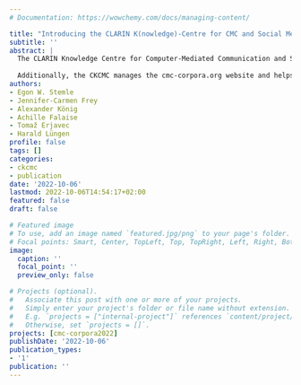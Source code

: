 ```yaml
---
# Documentation: https://wowchemy.com/docs/managing-content/

title: "Introducing the CLARIN K(nowledge)-Centre for CMC and Social Media Corpora (CKCMC)"
subtitle: ''
abstract: |
  The CLARIN Knowledge Centre for Computer-Mediated Communication and Social Media Corpora (CKCMC) offers expertise on language resources and technologies for ComputerMediated Communication and Social Media. Its basic activities are to A) Give researchers, students, and other interested parties information about the available resources, technologies, and community activities, B) Support interested parties in producing, modifying or publishing relevant resources and technologies and C) Organise training activities.
  
  Additionally, the CKCMC manages the cmc-corpora.org website and helps in curating the CLARIN CMC Resource Family. The CKCMC can be reached via a Helpdesk (e-Mail). In this talk, we first want to introduce the CKCMC to the CMC-community; secondly, we would like to discuss with and get input from the CMC community on how to better serve our community goals or what further goals to pursue.
authors:
- Egon W. Stemle
- Jennifer-Carmen Frey 
- Alexander König 
- Achille Falaise
- Tomaž Erjavec
- Harald Lüngen
profile: false
tags: []
categories:
- ckcmc 
- publication
date: '2022-10-06'
lastmod: 2022-10-06T14:54:17+02:00
featured: false
draft: false

# Featured image
# To use, add an image named `featured.jpg/png` to your page's folder.
# Focal points: Smart, Center, TopLeft, Top, TopRight, Left, Right, BottomLeft, Bottom, BottomRight.
image:
  caption: ''
  focal_point: ''
  preview_only: false

# Projects (optional).
#   Associate this post with one or more of your projects.
#   Simply enter your project's folder or file name without extension.
#   E.g. `projects = ["internal-project"]` references `content/project/deep-learning/index.md`.
#   Otherwise, set `projects = []`.
projects: [cmc-corpora2022]
publishDate: '2022-10-06'
publication_types:
- '1'
publication: ''
---
```

